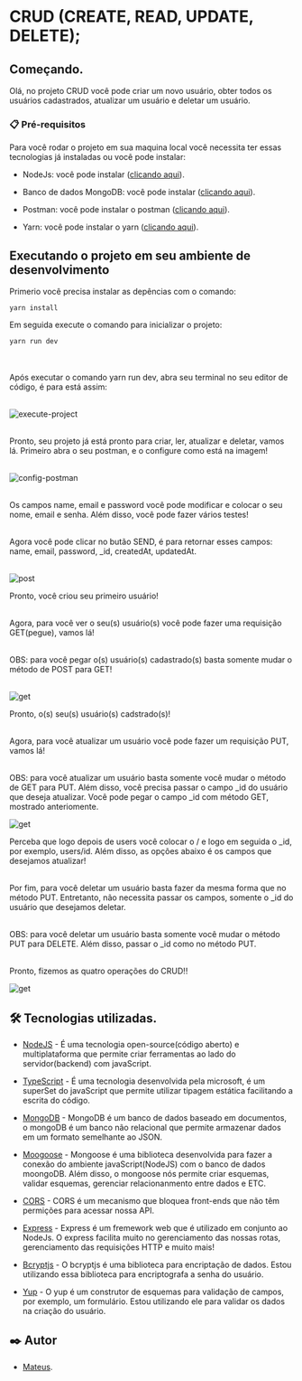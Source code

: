 # CRUD (CREATE, READ, UPDATE, DELETE);

## Começando.

Olá, no projeto CRUD você pode criar um novo usuário, obter todos os usuários cadastrados, atualizar um usuário e deletar um usuário.

### 📋 Pré-requisitos

Para você rodar o projeto em sua maquina local você necessita ter essas tecnologias já instaladas ou você pode instalar:

- NodeJs: você pode instalar ([clicando aqui](https://nodejs.org/en/download/)).

- Banco de dados MongoDB: você pode instalar ([clicando aqui](https://www.mongodb.com/docs/manual/installation/)).

- Postman: você pode instalar o postman ([clicando aqui](https://www.postman.com/downloads/)).

- Yarn: você pode instalar o yarn ([clicando aqui](https://classic.yarnpkg.com/lang/en/docs/install/#debian-stable)).

## Executando o projeto em seu ambiente de desenvolvimento
Primerio você precisa instalar as depências com o comando: 

```
yarn install
```
Em seguida execute o comando para inicializar o projeto:

```
yarn run dev
```

<br><br>
Após executar o comando yarn run dev, abra seu terminal no seu editor de código, é para está assim:
<br><br>

<img aling="center" src="./assets/execute-project.png" alt="execute-project">
<br><br>

Pronto, seu projeto já está pronto para criar, ler, atualizar e deletar, vamos lá. Primeiro abra o seu postman, e o configure como está na imagem!
<br><br>

<img aling="center" src="./assets/config-postman.png" alt="config-postman">
<br><br>

Os campos name, email e password você pode modificar e colocar o seu nome, email e senha. Além disso, você pode fazer vários testes!
<br><br>

Agora você pode clicar no butão SEND, é para retornar esses campos: name, email, password, _id, createdAt, updatedAt.
<br><br>

<img aling="center" src="./assets/post.png" alt="post">
<br> 

Pronto, você criou seu primeiro usuário!
<br><br>

Agora, para você ver o seu(s) usuário(s) você pode fazer uma requisição GET(pegue), vamos lá!<br><br>

OBS: para você pegar o(s) usuário(s) cadastrado(s) basta somente mudar o método de POST para GET!
<br><br>

<img aling="center" src="./assets/get.png" alt="get">
<br>

Pronto, o(s) seu(s) usuário(s) cadstrado(s)!
<br><br>

Agora, para você atualizar um usuário você pode fazer um requisição PUT, vamos lá!<br><br>

OBS: para você atualizar um usuário basta somente você mudar o método de GET para PUT. Além disso, você precisa passar o campo _id do usuário que deseja atualizar. Você pode pegar o campo _id com método GET, mostrado anteriomente.

<img aling="center" src="./assets/put.png" alt="get">
<br>

Perceba que logo depois de users você colocar o / e logo em seguida o _id, por exemplo, users/id. Além disso, as opções abaixo é os campos que desejamos atualizar!
<br><br>

Por fim, para você deletar um usuário basta fazer da mesma forma que no método PUT. Entretanto, não necessita passar os campos, somente o _id do usuário que desejamos deletar.<br><br>

OBS: para você deletar um usuário basta somente você mudar o método PUT para DELETE. Além disso, passar o _id como no método PUT.<br><br>

Pronto, fizemos as quatro operações do CRUD!!

<img aling="center" src="./assets/delete.png" alt="get">
<br>

## 🛠️ Tecnologias utilizadas.

- [NodeJS](https://nodejs.org/en/about/) - É uma tecnologia open-source(código aberto) e multiplataforma que permite criar ferramentas ao lado do servidor(backend) com javaScript. 

- [TypeScript](https://www.typescriptlang.org/) - É uma tecnologia desenvolvida pela microsoft, é um superSet do javaScript que permite utilizar tipagem estática facilitando a escrita do código.

- [MongoDB](https://www.mongodb.com/) - MongoDB é um banco de dados baseado em documentos, o mongoDB é um banco não relacional que permite armazenar dados em um formato semelhante ao JSON.

- [Moogoose](https://mongoosejs.com/) - Mongoose é uma biblioteca desenvolvida para fazer a conexão do ambiente javaScript(NodeJS) com o banco de dados moongoDB. Além disso, o mongoose nós permite criar esquemas, validar esquemas, gerenciar relacionanmento entre dados e ETC.

- [CORS](https://www.npmjs.com/package/cors) - CORS é um mecanismo que bloquea front-ends que não têm permições para acessar nossa API.

- [Express](https://expressjs.com/pt-br/) - Express é um fremework web que é utilizado em conjunto ao NodeJs. O express facilita muito no gerenciamento das nossas rotas, gerenciamento das requisições HTTP e muito mais!

- [Bcryptjs](https://www.npmjs.com/package/bcryptjs) - O bcryptjs é uma biblioteca para encriptação de dados. Estou utilizando essa biblioteca para encriptografa a senha do usuário.

- [Yup](https://www.npmjs.com/package/yup) - O yup é um construtor de esquemas para validação de campos, por exemplo, um formulário. Estou utilizando ele para
validar os dados na criação do usuário.

## ✒️ Autor

- [Mateus](https://github.com/mateusfelixdias).